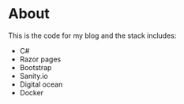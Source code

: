 ﻿
# About
This is the code for my blog and the stack includes: 

* C#
* Razor pages
* Bootstrap
* Sanity.io
* Digital ocean
* Docker
